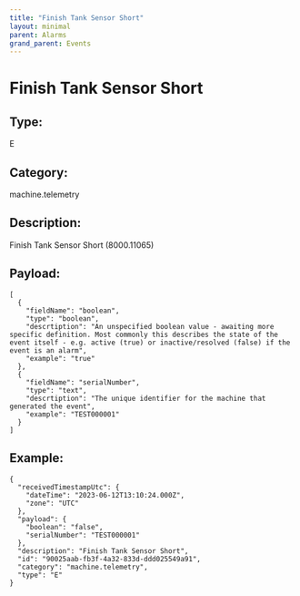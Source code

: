 ```yaml
---
title: "Finish Tank Sensor Short"
layout: minimal
parent: Alarms
grand_parent: Events
---
```


# Finish Tank Sensor Short

## Type:

E

## Category:

machine.telemetry

## Description: 

Finish Tank Sensor Short (8000.11065)

## Payload:

```
[
  {
    "fieldName": "boolean",
    "type": "boolean",
    "descrtiption": "An unspecified boolean value - awaiting more specific definition. Most commonly this describes the state of the event itself - e.g. active (true) or inactive/resolved (false) if the event is an alarm",
    "example": "true"
  },
  {
    "fieldName": "serialNumber",
    "type": "text",
    "descrtiption": "The unique identifier for the machine that generated the event",
    "example": "TEST000001"
  }
]
```

## Example:

```
{
  "receivedTimestampUtc": {
    "dateTime": "2023-06-12T13:10:24.000Z",
    "zone": "UTC"
  },
  "payload": {
    "boolean": "false",
    "serialNumber": "TEST000001"
  },
  "description": "Finish Tank Sensor Short",
  "id": "90025aab-fb3f-4a32-833d-ddd025549a91",
  "category": "machine.telemetry",
  "type": "E"
}
```
